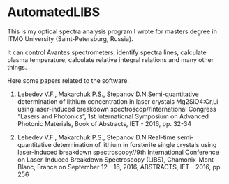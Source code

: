 # AutomatedLIBS

This is my optical spectra analysis program I wrote for masters degree in ITMO University (Saint-Petersburg, Russia).

It can control Avantes spectrometers, identify spectra lines, calculate plasma temperature, calculate relative integral relations and many other things.

Here some papers related to the software.

1.	Lebedev V.F., Makarchuk P.S., Stepanov D.N.Semi-quantitative determination of lithium concentration in laser crystals Mg2SiO4:Cr,Li using laser-induced breakdown spectroscop//International Congress “Lasers and Photonics”, 1st International Symposium on Advanced Photonic Materials, Book of Abstracts, IET - 2016, pp. 32-34

2.	Lebedev V.F., Makarchuk P.S., Stepanov D.N.Real-time semi-quantitative determination of lithium in forsterite single crystals using laser-induced breakdown spectroscopy//9th International Conference on Laser-Induced Breakdown Spectroscopy (LIBS), Chamonix-Mont-Blanc, France on September 12 - 16, 2016, ABSTRACTS, IET - 2016, pp. 256

